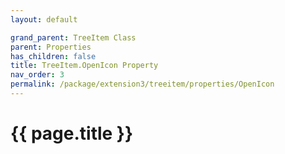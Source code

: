 ```yaml
---
layout: default

grand_parent: TreeItem Class
parent: Properties
has_children: false
title: TreeItem.OpenIcon Property
nav_order: 3
permalink: /package/extension3/treeitem/properties/OpenIcon
---
```

# {{ page.title }}
